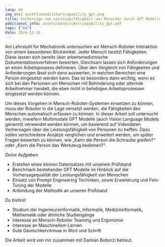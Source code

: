 ```yaml
---
lang: de
img_src: assets\mandischer\capability_gpt.png
title: Vorhersage von Leistungsfähigkeit von Menschen durch GPT Modelle
additional_info: assets\mandischer\capability_gpt.pdf
tags: ["ma"]
date: 2024-12-16
---
```


Am Lehrstuhl für Mechatronik untersuchen wir Mensch-Roboter Interaktion von einem besonderen Blickwinkel. Jeder Mensch besitzt Fähigkeiten. Diese lassen sich bereits über arbeitsmedizinische Dokumentationsverfahren bewerten. Gleichsam lassen sich Anforderungen an einen Arbeitsprozess definieren. Über den Vergleich von Fähigkeiten und Anforderungen lässt sich dann auswerten, in welchen Bereichen eine Person eingesetzt werden kann. Das ist besonders dann wichtig, wenn es sich bei den Personen um Menschen mit Behinderung oder alternde Arbeitnehmer handelt, die eben nicht in beliebigen Arbeitsprozessen eingesetzt werden können.

Um dieses Vorgehen in Mensch-Roboter-Systemen einsetzen zu können, muss der Roboter in die Lage versetzt werden, die Fähigkeiten des Menschen automatisch erfassen zu können. In dieser Arbeit soll untersucht werden, inwiefern Multimodale GPT Modelle (auch Vision Language Models genannt) verwendet werden können, um basierend auf Videodaten Vorhersagen über die Leistungsfähigkeit von Personen zu treffen. Dazu sollen verschiedene Ansätze verglichen und erweitert werden, um später Fragen bewerten zu können, wie „Kann die Person die Schraube greifen?“ oder „Kann die Person das Werkzeug bedienen?“.

*Deine Aufgaben*
- Erstellen eines kleinen Datensatzes mit unserem Prüfstand
- Benchmark bestehender GPT Modelle im Hinblick auf die Vorhersagequalität der Leistungsfähigkeit von Menschen
- Einsatz von Prompt Engineering Techniken, sowie Erweiterung und Fein-Tuning der Modelle
- Anbindung der Methodik an unseren Prüfstand

*Du bietest*
- Studium der Ingenieursinformatik, Informatik, Medizininformatik, Mathematik oder ähnliche Studiengänge
- Interesse an Mensch-Roboter Teaming und Ergonomie
- Interesse an Maschinellem Lernen
- Gute Deutschkenntnisse in Wort und Schrift

Die Arbeit wird von mir zusammen mit Damian Boborzi betreut.